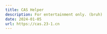 ```yaml
---
title: CAS Helper
description: For entertainment only. (bruh)
date: 2024-01-05
url: https://cas.23-1.cn
---
```

